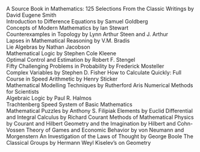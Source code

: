 A Source Book in Mathematics: 125 Selections From the Classic Writings by David Eugene Smith   
Introduction to Difference Equations by Samuel Goldberg  
Concepts of Modern Mathematics by Ian Stewart  
Counterexamples in Topology by Lynn Arthur Steen and J. Arthur  
Lapses in Mathematical Reasoning by V.M. Bradis    
Lie Algebras by Nathan Jacobson  
Mathematical Logic by Stephen Cole Kleene  
Optimal Control and Estimation by Robert F. Stengel  
Fifty Challenging Problems in Probability by Frederick Mosteller   
Complex Variables by Stephen D. Fisher 
How to Calculate Quickly: Full Course in Speed Arithmetic by Henry Sticker  
Mathematical Modelling Techniques by Rutherford Aris 
Numerical Methods for Scientists  
Algebraic Logic by Paul R. Halmos  
Trachtenberg Speed System of Basic Mathematics  
Mathematical Puzzles by Anthony S. Filipiak 
Elements by Euclid
Differential and Integral Calculus by Richard Courant
Methods of Mathematical Physics by Courant and Hilbert
Geometry and the Imagination by Hilbert and Cohn-Vossen
Theory of Games and Economic Behavior by von Neumann and Morgenstern
An Investigation of the Laws of Thought by George Boole
The Classical Groups by Hermann Weyl
Kiselev’s on Geometry 
